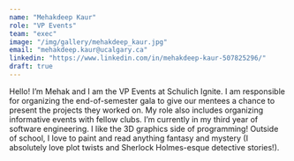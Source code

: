```yaml
---
name: "Mehakdeep Kaur"
role: "VP Events"
team: "exec"
image: "/img/gallery/mehakdeep_kaur.jpg" 
email: "mehakdeep.kaur@ucalgary.ca"
linkedin: "https://www.linkedin.com/in/mehakdeep-kaur-507825296/"
draft: true
---
```

Hello! I’m Mehak and I am the VP Events at Schulich Ignite. I am responsible for organizing the end-of-semester gala to give our mentees a chance to present the projects they worked on. My role also includes organizing informative events with fellow clubs. I’m currently in my third year of software engineering. I like the 3D graphics side of programming! Outside of school, I love to paint and read anything fantasy and mystery (I absolutely love plot twists and Sherlock Holmes-esque detective stories!).